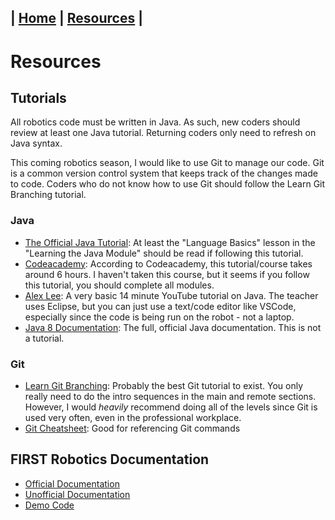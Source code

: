 | [Home](https://peanutnotcashew.github.io/Robotics_2023) | [Resources](https://peanutnotcashew.github.io/Robotics_2023/resources) |
---

# Resources
## Tutorials
All robotics code must be written in Java. As such, new coders should review at least one Java tutorial. Returning coders only need to refresh on Java syntax.  

This coming robotics season, I would like to use Git to manage our code. Git is a common version control system that keeps track of the changes made to code. Coders who do not know how to use Git should follow the Learn Git Branching tutorial.

### Java
- [The Official Java Tutorial](https://docs.oracle.com/javase/tutorial/): At least the "Language Basics" lesson in the "Learning the Java Module" should be read if following this tutorial.  
- [Codeacademy](https://www.codecademy.com/learn/learn-how-to-code): According to Codeacademy, this tutorial/course takes around 6 hours. I haven't taken this course, but it seems if you follow this tutorial, you should complete all modules.  
- [Alex Lee](https://youtu.be/RRubcjpTkks): A very basic 14 minute YouTube tutorial on Java. The teacher uses Eclipse, but you can just use a text/code editor like VSCode, especially since the code is being run on the robot - not a laptop.
- [Java 8 Documentation](https://docs.oracle.com/javase/8/docs/api/): The full, official Java documentation. This is not a tutorial.  

### Git
- [Learn Git Branching](https://learngitbranching.js.org/): Probably the best Git tutorial to exist. You only really need to do the intro sequences in the main and remote sections. However, I would *heavily* recommend doing all of the levels since Git is used very often, even in the professional workplace.  
- [Git Cheatsheet](https://training.github.com/downloads/github-git-cheat-sheet.pdf): Good for referencing Git commands  

## FIRST Robotics Documentation
- [Official Documentation](https://ftctechnh.github.io/ftc_app/doc/javadoc/overview-summary.html)
- [Unofficial Documentation](https://ftc-java.github.io/)
- [Demo Code](https://github.com/FIRST-Tech-Challenge/FtcRobotController)